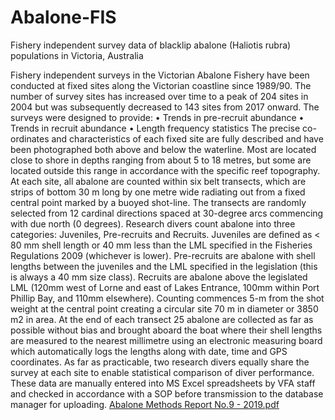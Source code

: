 # Abalone-FIS
Fishery independent survey data of blacklip abalone (Haliotis rubra) populations in Victoria, Australia

Fishery independent surveys in the Victorian Abalone Fishery have been conducted at fixed sites along the Victorian coastline since 1989/90. The number of survey sites has increased over time to a peak of 204 sites in 2004 but was subsequently decreased to 143 sites from 2017 onward. 
The surveys were designed to provide:
•	Trends in pre-recruit abundance
•	Trends in recruit abundance
•	Length frequency statistics
The precise co-ordinates and characteristics of each fixed site are fully described and have been photographed both above and below the waterline. Most are located close to shore in depths ranging from about 5 to 18 metres, but some are located outside this range in accordance with the specific reef topography. At each site, all abalone are counted within six belt transects, which are strips of bottom 30 m long by one metre wide radiating out from a fixed central point marked by a buoyed shot-line. The transects are randomly selected from 12 cardinal directions spaced at 30-degree arcs commencing with due north (0 degrees). Research divers count abalone into three categories: Juveniles, Pre-recruits and Recruits. Juveniles are defined as < 80 mm shell length or 40 mm less than the LML specified in the Fisheries Regulations 2009 (whichever is lower). Pre-recruits are abalone with shell lengths between the juveniles and the LML specified in the legislation (this is always a 40 mm size class). Recruits are abalone above the legislated LML (120mm west of Lorne and east of Lakes Entrance, 100mm within Port Phillip Bay, and 110mm elsewhere). Counting commences 5-m from the shot weight at the central point creating a circular site 70 m in diameter or 3850 m2 in area.
At the end of each transect 25 abalone are collected as far as possible without bias and brought aboard the boat where their shell lengths are measured to the nearest millimetre using an electronic measuring board which automatically logs the lengths along with date, time and GPS coordinates. As far as practicable, two research divers equally share the survey at each site to enable statistical comparison of diver performance.
These data are manually entered into MS Excel spreadsheets by VFA staff and checked in accordance with a SOP before transmission to the database manager for uploading.
[Abalone Methods Report No.9 - 2019.pdf](https://github.com/Ekologas/Abalone-FIS/files/9485238/Abalone.Methods.Report.No.9.-.2019.pdf)
